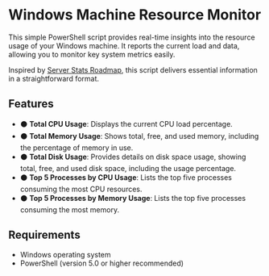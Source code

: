 # Windows Machine Resource Monitor

This simple PowerShell script provides real-time insights into the resource usage of your Windows machine. It reports the current load and data, allowing you to monitor key system metrics easily.

Inspired by [Server Stats Roadmap](https://roadmap.sh/projects/server-stats), this script delivers essential information in a straightforward format.

## Features

- ⚫ **Total CPU Usage**: Displays the current CPU load percentage.
- ⚫ **Total Memory Usage**: Shows total, free, and used memory, including the percentage of memory in use.
- ⚫ **Total Disk Usage**: Provides details on disk space usage, showing total, free, and used disk space, including the usage percentage.
- ⚫ **Top 5 Processes by CPU Usage**: Lists the top five processes consuming the most CPU resources.
- ⚫ **Top 5 Processes by Memory Usage**: Lists the top five processes consuming the most memory.

## Requirements

- Windows operating system
- PowerShell (version 5.0 or higher recommended)
